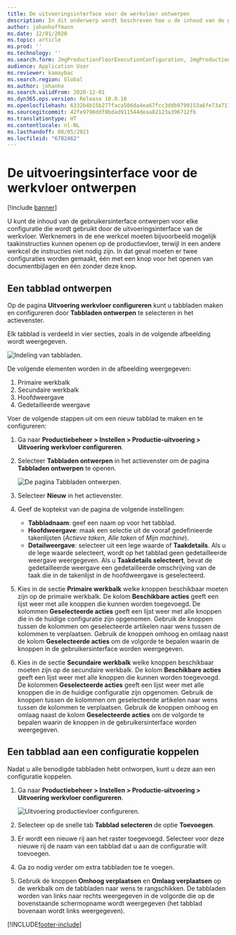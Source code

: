 ```yaml
---
title: De uitvoeringsinterface voor de werkvloer ontwerpen
description: In dit onderwerp wordt beschreven hoe u de inhoud van de gebruikersinterface ontwerpt voor elke configuratie.
author: johanhoffmann
ms.date: 12/01/2020
ms.topic: article
ms.prod: ''
ms.technology: ''
ms.search.form: JmgProductionFloorExecutionConfiguration, JmgProductionFloorExecutionConfigurationTab
audience: Application User
ms.reviewer: kamaybac
ms.search.region: Global
ms.author: johanho
ms.search.validFrom: 2020-12-01
ms.dyn365.ops.version: Release 10.0.16
ms.openlocfilehash: 6332b4b15b277faca506da4ea67fcc3ddb9799153a6fe73a711050ab93bdf565
ms.sourcegitcommit: 42fe9790ddf0bdad911544deaa82123a396712fb
ms.translationtype: HT
ms.contentlocale: nl-NL
ms.lasthandoff: 08/05/2021
ms.locfileid: "6782462"
---
```

# <a name="design-the-production-floor-execution-interface"></a>De uitvoeringsinterface voor de werkvloer ontwerpen

[!include [banner](../includes/banner.md)]

U kunt de inhoud van de gebruikersinterface ontwerpen voor elke configuratie die wordt gebruikt door de uitvoeringsinterface van de werkvloer. Werknemers in de ene werkcel moeten bijvoorbeeld mogelijk taakinstructies kunnen openen op de productievloer, terwijl in een andere werkcel de instructies niet nodig zijn. In dat geval moeten er twee configuraties worden gemaakt, één met een knop voor het openen van documentbijlagen en één zonder deze knop.

## <a name="design-a-tab"></a>Een tabblad ontwerpen

Op de pagina **Uitvoering werkvloer configureren** kunt u tabbladen maken en configureren door **Tabbladen ontwerpen** te selecteren in het actievenster.

Elk tabblad is verdeeld in vier secties, zoals in de volgende afbeelding wordt weergegeven.

![Indeling van tabbladen.](media/pfe-tab-layout.png "Indeling van tabbladen")

De volgende elementen worden in de afbeelding weergegeven:

1. Primaire werkbalk
1. Secundaire werkbalk
1. Hoofdweergave
1. Gedetailleerde weergave

Voer de volgende stappen uit om een nieuw tabblad te maken en te configureren:

1. Ga naar **Productiebeheer \> Instellen \> Productie-uitvoering \> Uitvoering werkvloer configureren**.

1. Selecteer **Tabbladen ontwerpen** in het actievenster om de pagina **Tabbladen ontwerpen** te openen.

    ![De pagina Tabbladen ontwerpen.](media/pfe-design-tabs.png "De pagina Tabbladen ontwerpen")

1. Selecteer **Nieuw** in het actievenster.

1. Geef de koptekst van de pagina de volgende instellingen:

    - **Tabbladnaam**: geef een naam op voor het tabblad.
    - **Hoofdweergave**: maak een selectie uit de vooraf gedefinieerde takenlijsten (*Actieve taken*, *Alle taken* of *Mijn machine*).
    - **Detailweergave**: selecteer uit een lege waarde of **Taakdetails**. Als u de lege waarde selecteert, wordt op het tabblad geen gedetailleerde weergave weergegeven. Als u **Taakdetails selecteert**, bevat de gedetailleerde weergave een gedetailleerde omschrijving van de taak die in de takenlijst in de hoofdweergave is geselecteerd.

1. Kies in de sectie **Primaire werkbalk** welke knoppen beschikbaar moeten zijn op de primaire werkbalk. De kolom **Beschikbare acties** geeft een lijst weer met alle knoppen die kunnen worden toegevoegd. De kolommen **Geselecteerde acties** geeft een lijst weer met alle knoppen die in de huidige configuratie zijn opgenomen. Gebruik de knoppen tussen de kolommen om geselecteerde artikelen naar wens tussen de kolommen te verplaatsen. Gebruik de knoppen omhoog en omlaag naast de kolom **Geselecteerde acties** om de volgorde te bepalen waarin de knoppen in de gebruikersinterface worden weergegeven.

1. Kies in de sectie **Secundaire** **werkbalk** welke knoppen beschikbaar moeten zijn op de secundaire werkbalk. De kolom **Beschikbare acties** geeft een lijst weer met alle knoppen die kunnen worden toegevoegd. De kolommen **Geselecteerde acties** geeft een lijst weer met alle knoppen die in de huidige configuratie zijn opgenomen. Gebruik de knoppen tussen de kolommen om geselecteerde artikelen naar wens tussen de kolommen te verplaatsen. Gebruik de knoppen omhoog en omlaag naast de kolom **Geselecteerde acties** om de volgorde te bepalen waarin de knoppen in de gebruikersinterface worden weergegeven.

## <a name="associate-a-tab-with-a-configuration"></a>Een tabblad aan een configuratie koppelen

Nadat u alle benodigde tabbladen hebt ontworpen, kunt u deze aan een configuratie koppelen.

1. Ga naar **Productiebeheer \> Instellen \> Productie-uitvoering \> Uitvoering werkvloer configureren**.

    ![Uitvoering productievloer configureren.](media/pfe-config-prod-floor-execution.png "Uitvoering productievloer configureren")

1. Selecteer op de snelle tab **Tabblad selecteren** de optie **Toevoegen**.

1. Er wordt een nieuwe rij aan het raster toegevoegd. Selecteer voor deze nieuwe rij de naam van een tabblad dat u aan de configuratie wilt toevoegen.

1. Ga zo nodig verder om extra tabbladen toe te voegen.

1. Gebruik de knoppen **Omhoog verplaatsen** en **Omlaag verplaatsen** op de werkbalk om de tabbladen naar wens te rangschikken. De tabbladen worden van links naar rechts weergegeven in de volgorde die op de bovenstaande schermopname wordt weergegeven (het tabblad bovenaan wordt links weergegeven).


[!INCLUDE[footer-include](../../includes/footer-banner.md)]
